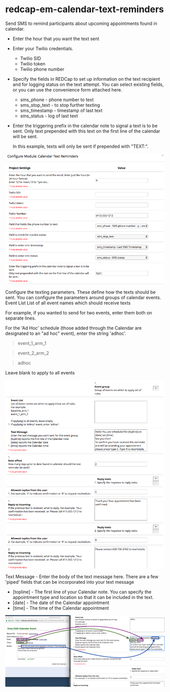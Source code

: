 # redcap-em-calendar-text-reminders
Send SMS to remind participants about upcoming appointments found in calendar.

- Enter the hour that you want the text sent
- Enter your Twilio credentials. 
  - Twilio SID
  - Twilio token
  - Twilio phone number

- Specify the fields in REDCap to set up information on the text recipient and for logging status on the text attempt. You can select existing fields, or you can use the convenience form attached here.  
  - sms_phone - phone number to text 
  - sms_stop_text - to stop further texting
  - sms_timestamp - timestamp of last text
  - sms_status - log of last text
  
- Enter the triggering prefix in the calendar note to signal a text is to be sent.
  Only text prepended with this text on the first line of the calendar will be sent.
  
  In this example, texts will only be sent if prepended with "TEXT:".

![Image](images/config_screen_1.png)
  
Configure the texting parameters. These define how the texts should be sent. You can configure the parameters around groups of calendar events.
Event List
List of all event names which should receive texts

For example, if you wanted to send for two events, enter them both on separate lines.

For the 'Ad Hoc' schedule  (those added through the Calendar are designated to an "ad hoc" event), enter the string 'adhoc'.
>event_1_arm_1

>event_2_arm_2

>adhoc

Leave blank to apply to all events






![Image](images/config_screen_2.png)

Text Message - Enter the body of the text message here.  There are a few 'piped' fields that can be incorporated into your text message
- [topline] - The first line of your Calendar note. You can specify the appointment type and location so that it can be included in the text.
- [date] - The date of the Calendar appointment
- [time] - The time of the Calendar appointment  
  


![Image](images/piping_example.png)
